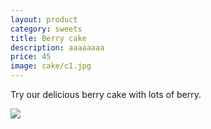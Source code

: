 ```yaml
---
layout: product
category: sweets
title: Berry cake
description: aaaaaaaa
price: 45
image: cake/c1.jpg
---
```


Try our delicious berry cake with lots of berry.

![]({{site.baseurl}}/images/cake/c1.jpg)

